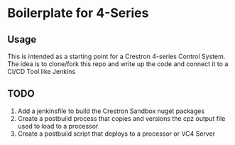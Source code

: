 # Boilerplate for 4-Series

## Usage
This is intended as a starting point for a Crestron 4-series Control System.
The idea is to clone/fork this repo and write up the code and connect it to a CI/CD Tool like Jenkins

## TODO
1. Add a jenkinsfile to build the Crestron Sandbox nuget packages
2. Create a postbuild process that copies and versions the cpz output file used to load to a processor
3. Create a postbuild script that deploys to a processor or VC4 Server
